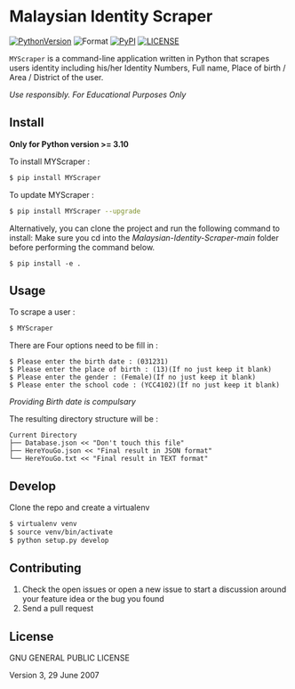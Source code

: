 
Malaysian Identity Scraper
=================
[![PythonVersion](https://img.shields.io/pypi/pyversions/MYScraper?label=Python)](https://www.python.org/downloads/) ![Format](https://img.shields.io/pypi/format/myscraper?label=Format) [![PyPI](https://img.shields.io/pypi/v/MYSCRAPER?label=PyPI)](https://pypi.org/project/MYScraper/) [![LICENSE](https://img.shields.io/github/license/victoryy2003/Malaysian-Identity-Scraper?label=LICENSE)](https://github.com/victoryy2003/Malaysian-Identity-Scraper/blob/main/LICENSE) 

`MYScraper` is a command-line application written in Python that scrapes users identity including his/her Identity Numbers, Full name, Place of birth / Area / District of the user. 

*Use responsibly. For Educational Purposes Only*


Install
-------

**Only for Python version >= 3.10**

To install MYScraper :
```bash
$ pip install MYScraper
```

To update MYScraper :
```bash
$ pip install MYScraper --upgrade
```
Alternatively, you can clone the project and run the following command to install:
Make sure you cd into the *Malaysian-Identity-Scraper-main* folder before performing the command below.
```
$ pip install -e .
```


Usage
-----

To scrape a user :
```bash
$ MYScraper
```

There are Four options need to be fill in :
```
$ Please enter the birth date : (031231) 
$ Please enter the place of birth : (13)(If no just keep it blank) 
$ Please enter the gender : (Female)(If no just keep it blank) 
$ Please enter the school code : (YCC4102)(If no just keep it blank) 
```
*Providing Birth date is compulsary*

The resulting directory structure will be :
```
Current Directory
├── Database.json << "Don't touch this file"
├── HereYouGo.json << "Final result in JSON format"
└── HereYouGo.txt << "Final result in TEXT format"
```

Develop
-------

Clone the repo and create a virtualenv 
```bash
$ virtualenv venv
$ source venv/bin/activate
$ python setup.py develop
```

[//]: # (Running Tests)
[//]: # (-------------)

[//]: # (```bash)
[//]: # ($ python setup.py test)

[//]: # (# or just )

[//]: # ($ nosetests)
[//]: # (```)

Contributing
------------

1. Check the open issues or open a new issue to start a discussion around
   your feature idea or the bug you found
2. Send a pull request

License
-------
GNU GENERAL PUBLIC LICENSE

Version 3, 29 June 2007
